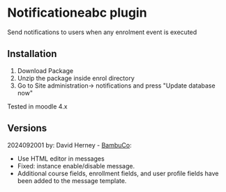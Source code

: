 # Notificationeabc plugin

Send notifications to users when any enrolment event is executed

## Installation

1. Download Package
2. Unzip the package inside enrol directory
4. Go to Site administration-> notifications and press "Update database now"

Tested in moodle 4.x


## Versions

2024092001 by: David Herney - [BambuCo](https://bambuco.co/):
- Use HTML editor in messages
- Fixed: instance enable/disable message.
- Additional course fields, enrollment fields, and user profile fields have been added to the message template.
